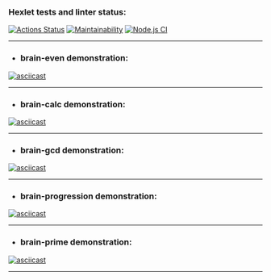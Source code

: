 ### Hexlet tests and linter status:
[![Actions Status](https://github.com/kirillmarkeyev/frontend-project-lvl1/workflows/hexlet-check/badge.svg)](https://github.com/kirillmarkeyev/frontend-project-lvl1/actions)
[![Maintainability](https://api.codeclimate.com/v1/badges/a99a88d28ad37a79dbf6/maintainability)](https://codeclimate.com/github/codeclimate/codeclimate/maintainability)
[![Node.js CI](https://github.com/kirillmarkeyev/frontend-project-lvl1/actions/workflows/learn-github-actions.yml/badge.svg)](https://github.com/kirillmarkeyev/frontend-project-lvl1/actions/workflows/learn-github-actions.yml)
___

+ ### brain-even demonstration:
[![asciicast](https://asciinema.org/a/yZyJReR2rBRZdzP4Uqe1zrsY5.svg)](https://asciinema.org/a/yZyJReR2rBRZdzP4Uqe1zrsY5)
___

+ ### brain-calc demonstration:
[![asciicast](https://asciinema.org/a/7u5mBntygMiHh488NH7hyoftC.svg)](https://asciinema.org/a/7u5mBntygMiHh488NH7hyoftC)
___

+ ### brain-gcd demonstration:
[![asciicast](https://asciinema.org/a/vtDstr8bDHWETQDNFQ6B4Bgx1.svg)](https://asciinema.org/a/vtDstr8bDHWETQDNFQ6B4Bgx1)
___

+ ### brain-progression demonstration:
[![asciicast](https://asciinema.org/a/tIeDQOTsZPdnDr748ocYFDJjK.svg)](https://asciinema.org/a/tIeDQOTsZPdnDr748ocYFDJjK)
___

+ ### brain-prime demonstration:
[![asciicast](https://asciinema.org/a/xvbEDHuMeCWJ6HNTvMdd9KXqW.svg)](https://asciinema.org/a/xvbEDHuMeCWJ6HNTvMdd9KXqW)
___